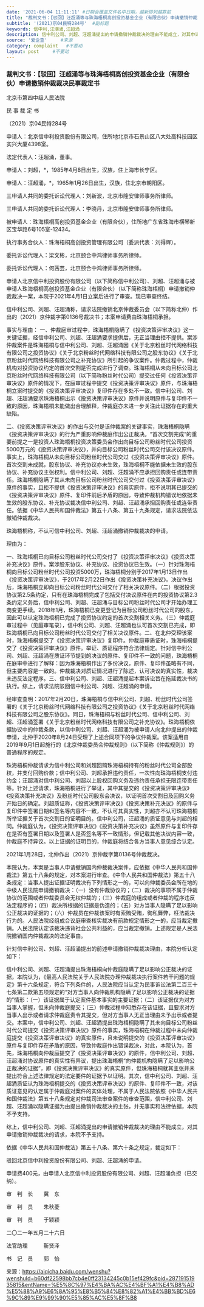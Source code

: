 ```yaml
---
date: '2021-06-04 11:11:11' #日期会覆盖文件名中日期，越新排列越靠前
title: "裁判文书：【驳回】汪超涌等与珠海梧桐高创投资基金企业（有限合伙）申请撤销仲裁裁决民事裁定书"  #标题
subtitle: '(2021)京04民特284号'  #副标题
keywords: 信中利,汪潮涌,汪超涌
description: 信中利公司、刘超、汪超涌提出的申请撤销仲裁裁决的理由不能成立，对其申请撤销仲裁裁决的请求，不予支持。
source: '爱企查'     #来源
category: complaint   #不要动
layout: post     #不要动
---
```


### 裁判文书：【驳回】汪超涌等与珠海梧桐高创投资基金企业（有限合伙）申请撤销仲裁裁决民事裁定书

北京市第四中级人民法院

民 事 裁 定 书

（2021）京04民特284号

申请人：北京信中利投资股份有限公司，住所地北京市石景山区八大处高科技园区实兴大厦4398室。

法定代表人：汪超涌，董事。

申请人：刘超，*，1985年4月8日出生，汉族，住上海市长宁区。

申请人：汪超涌，*，1965年1月26日出生，汉族，住北京市朝阳区。

三申请人共同的委托诉讼代理人：刘新波，北京市隆安律师事务所律师。

三申请人共同的委托诉讼代理人：李晓丹，北京市隆安律师事务所律师。

被申请人：珠海梧桐高创投资基金企业（有限合伙），住所地广东省珠海市横琴新区宝华路6号105室-12434。

执行事务合伙人：珠海梧桐高创投资管理有限公司（委派代表：刘得辉）。

委托诉讼代理人：梁文彬，北京颐合中鸿律师事务所律师。

委托诉讼代理人：何茜芸，北京颐合中鸿律师事务所律师。

申请人北京信中利投资股份有限公司（以下简称信中利公司）、刘超、汪超涌与被申请人珠海梧桐高创投资基金企业（有限合伙）（以下简称珠海梧桐）申请撤销仲裁裁决一案，本院于2021年4月1日立案后进行了审查。现已审查终结。

信中利公司、刘超、汪超涌称，请求法院撤销北京仲裁委员会（以下简称北仲）作出的（2021）京仲裁字第0136号裁决书；本案申请费由珠海梧桐承担。

事实与理由：
一、仲裁庭审过程中，珠海梧桐隐瞒了《投资决策评审决议》这一关键证据，经信中利公司、刘超、汪超涌要求提供后，无正当理由拒不提供。案涉仲裁案件是珠海梧桐与信中利公司、刘超、汪超涌因《关于北京粉丝时代网络科技有限公司之投资协议》《关于北京粉丝时代网络科技有限公司之股东协议》《关于北京粉丝时代网络科技有限公司之补充协议》所引起的争议案件。仲裁过程中，仲裁机构对投资协议约定的首次交割是否完成进行了调查。珠海梧桐从未向目标公司北京粉丝时代网络科技有限公司（以下简称粉丝时代公司）提交过任何《投资决策评审决议》原件的情况下，在庭审过程中提交《投资决策评审决议》原件，与珠海梧桐立案时提交的《投资决策评审决议》复印件存在多处不一致。信中利公司、刘超、汪超涌要求珠海梧桐出示《投资决策评审决议》原件并说明原件与复印件不一致的原因，珠海梧桐未能做出合理解释，仲裁庭亦未进一步关注此证据存在的重大缺陷。

二、《投资决策评审决议》的作出与交付是该仲裁案的关键事实，珠海梧桐隐瞒《投资决策评审决议》的行为严重影响仲裁庭作出公正裁决。“首次交割完成”的重要前提之一是投资人珠海梧桐投资决策委员会作出向目标公司粉丝时代公司投资5000万元的《投资决策评审决议》，并向目标公司粉丝时代公司交付该决议原件。事实上，珠海梧桐从未向目标公司粉丝时代公司交过《投资决策评审决议》原件。首次交割未成就，股东协议、补充协议亦未生效，珠海梧桐不能依据未生效的股东协议、补充协议主张权利。信中利公司、刘超、汪超涌不应承担回购责任或连带责任。珠海梧桐隐瞒了其从未向目标公司粉丝时代公司交付过《投资决策评审决议》原件的事实，且拒不提供《投资决策评审决议》的真实原件，拒不说明其已提交的《投资决策评审决议》原件、复印件前后矛盾的原因，导致仲裁机构错误地依据未生效的股东协议、补充协议裁决信中利公司、刘超、汪超涌承担回购责任或连带责任。依据《中华人民共和国仲裁法》第五十八条、第五十九条规定，请求法院依法撤销仲裁裁决。

珠海梧桐称，不认可信中利公司、刘超、汪超涌撤销仲裁裁决的申请。

理由为：

一、珠海梧桐已向目标公司粉丝时代公司交付了《投资决策评审决议》《投资决策补充决议》原件。案涉股东协议、补充协议、投资协议已生效。（一）针对珠海梧桐向目标公司粉丝时代公司投资5000万，珠海梧桐分别于2017年1月13日作出《投资决策评审决议》，于2017年2月22日作出《投资决策补充决议》。决议作出后，珠海梧桐立即向目标公司粉丝时代公司交付了相关决议原件。（二）根据投资协议第2.5条约定，只有在珠海梧桐完成了包括交付决议原件在内的投资协议第2.3条约定义务后，信中利公司、刘超、汪超涌与目标公司粉丝时代公司才开始办理工商变更手续。2018年1月，珠海梧桐已变更登记为目标公司粉丝时代公司的股东，因此可以认定珠海梧桐已完成了投资协议约定的首次交割相关义务。（三）仲裁庭审过程中（见庭审笔录），信中利公司、刘超、汪超涌也认可首次交割已完成，即珠海梧桐已向目标公司粉丝时代公司交付了相关决议原件。二、在北仲受理该案时，珠海梧桐提交了《投资决策评审决议》复印件。仲裁庭审质证时，珠海梧桐提交了《投资决策评审决议》原件。举证、质证程序符合法律规定。针对信中利公司、刘超、汪超涌在质证环节提到的决议的原件、复印件不一致的问题，珠海梧桐在庭审中进行了解释：因为珠海梧桐作出了多份决议，原件、复印件虽略有不同，但主要内容是一致的。仲裁裁决对质证情况进行了陈述，认可决议的真实性，裁决未违反法定程序。三、信中利公司、刘超、汪超涌提起本案诉讼旨在拖延裁决书的执行。综上，请求法院驳回信中利公司、刘超、汪超涌的申请。

经审查查明：2017年2月20日，珠海梧桐与信中利公司、刘超、粉丝时代公司签署的《关于北京粉丝时代网络科技有限公司之投资协议》《关于北京粉丝时代网络科技有限公司之股东协议》。同日，珠海梧桐与粉丝时代公司、信中利公司、刘超、汪超涌签署《关于北京粉丝时代网络科技有限公司之补充协议》。珠海梧桐依据协议中的仲裁条款，以信中利公司、刘超、汪超涌为被申请人向北仲提出的仲裁申请，北仲于2020年8月24日受理了上述合同项下的争议仲裁案。该案适用自2019年9月1日起施行的《北京仲裁委员会仲裁规则》（以下简称《仲裁规则》）的普通程序的规定。

珠海梧桐仲裁请求为信中利公司和刘超回购珠海梧桐持有的粉丝时代公司全部股权，并支付回购价款；信中利公司、刘超承担违约责任，一次性向珠海梧桐支付违约金；汪超涌对信中利公司、刘超以上股权回购义务及违约责任承担无限连带责任等。针对上述请求，珠海梧桐进行了举证，其中其提交的《投资决策评审决议》《投资决策补充决议》及粉丝时代公司股东会决议，以证明首次交割日及回购义务开始日的确定。刘超质证称，《投资决策评审决议》《投资决策补充决议》的原件与复印件中签署日期和签名等内容不一致，不认可其真实性，刘超亦不认可珠海梧桐所举证据关于首次交割日的证明目的。信中利公司，汪超涌的质证意见与刘超的相同。仲裁庭认为，《投资决策评审决议》《投资决策补充决议》虽然原件与复印件存在是否有签署日期以及签署人是否签名等不一致情形，但记载其他决议内容一致，仲裁庭不持异议。以上证据的证明目的，仲裁庭将结合各方当事人意见综合认定。

2021年1月28日，北仲作出（2021）京仲裁字第0136号仲裁裁决。

本院认为，本案是当事人申请撤销国内仲裁裁决案件，应依据《中华人民共和国仲裁法》第五十八条的规定，对本案进行审查。《中华人民共和国仲裁法》第五十八条规定：当事人提出证据证明裁决有下列情形之一的，可以向仲裁委员会所在地的中级人民法院申请撤销裁决：（一）没有仲裁协议的；（二）裁决的事项不属于仲裁协议的范围或者仲裁委员会无权仲裁的；（三）仲裁庭的组成或者仲裁的程序违反法定程序的；（四）裁决所根据的证据是伪造的；（五）对方当事人隐瞒了足以影响公正裁决的证据的；（六）仲裁员在仲裁该案时有索贿受贿，徇私舞弊，枉法裁决行为的。人民法院经组成合议庭审查核实裁决有前款规定情形之一的，应当裁定撤销。人民法院认定该裁决违背社会公共利益的，应当裁定撤销。上述规定是人民法院撤销国内仲裁裁决的法定事由。

针对信中利公司、刘超、汪超涌提出的前述申请撤销仲裁裁决理由，本院分析认定如下：

信中利公司、刘超、汪超涌提出珠海梧桐向仲裁庭隐瞒了足以影响公正裁决的证据，本院认为，《最高人民法院关于人民法院办理仲裁裁决执行案件若干问题的规定》第十六条规定，符合下列条件的，人民法院应当认定为民事诉讼法第二百三十七条第二款第五项规定的“对方当事人向仲裁机构隐瞒了足以影响公正裁决的证据的”情形：（一）该证据属于认定案件基本事实的主要证据；（二）该证据仅为对方当事人掌握，但未向仲裁庭提交；（三）仲裁过程中知悉存在该证据，且要求对方当事人出示或者请求仲裁庭责令其提交，但对方当事人无正当理由未予出示或者提交。本案中，信中利公司、刘超、汪超涌提出珠海梧桐隐瞒了其未向目标公司粉丝时代公司提交《投资决策评审决议》原件的事实，珠海梧桐在仲裁过程中未向仲裁庭提交《投资决策评审决议》的真实原件，且未说明提交的《投资决策评审决议》原件与复印件存在矛盾的原因，导致仲裁庭作出错误裁决，对此，本院认为，首先，珠海梧桐向仲裁庭提交了《投资决策评审决议》的原件，信中利公司、刘超、汪超涌对协议原件的真实性有异议，提出珠海梧桐“向仲裁机构隐瞒了足以影响公正裁决的证据”，即《投资决策评审决议》的真实原件，但珠海梧桐就其主张并未提出符合上述法律规定的法定要件的证据予以证明。其次，信中利公司、刘超、汪超涌质证认为珠海梧桐提交的《投资决策评审决议》的原件、复印件不一致，对该质证意见的认定属于仲裁庭对案件的实体处理，不属于人民法院依照《中华人民共和国仲裁法》第五十八条规定对仲裁司法审查案件的审查范围，信中利公司、刘超、汪超涌以隐瞒证据为由提出撤销仲裁裁决的主张，并无事实和法律依据，本院不予支持。

综上，信中利公司、刘超、汪超涌提出的申请撤销仲裁裁决的理由不能成立，对其申请撤销仲裁裁决的请求，本院不予支持。

依据《中华人民共和国仲裁法》第五十八条、第六十条之规定，裁定如下：

驳回北京信中利投资股份有限公司、刘超、汪超涌的申请。

申请费400元，由申请人北京信中利投资股份有限公司、刘超、汪超涌负担（已交纳）。

审　判　长　　冀　东

审　判　员　　朱秋菱

审　判　员　　于颖颖


二〇二一年五月二十六日

法官助理　　　靳贤泽

书　记　员　　郭　怡

来源：https://aiqicha.baidu.com/wenshu?wenshuId=b60df22598bb7cb4e0ff23134245c0b15ef429fc&pid=28719151935815&entName=%E5%8C%97%E4%BA%AC%E4%BF%A1%E4%B8%AD%E5%88%A9%E6%8A%95%E8%B5%84%E8%82%A1%E4%BB%BD%E6%9C%89%E9%99%90%E5%85%AC%E5%8F%B8

